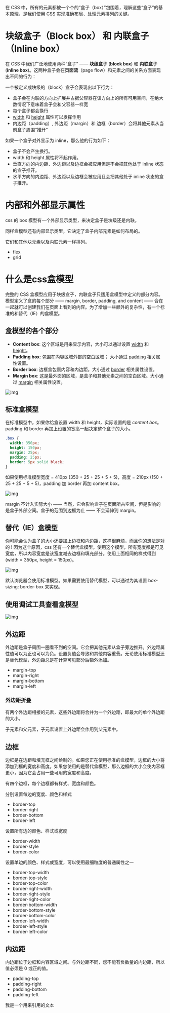 在 CSS 中，所有的元素都被一个个的“盒子（box）”包围着，理解这些“盒子”的基本原理，是我们使用 CSS 实现准确布局、处理元素排列的关键。

# 块级盒子（Block box） 和 内联盒子（Inline box）

在 CSS 中我们广泛地使用两种“盒子” —— **块级盒子** (**block box**) 和 **内联盒子** (**inline box**)。这两种盒子会在**页面流**（page flow）和元素之间的关系方面表现出不同的行为：

一个被定义成块级的（block）盒子会表现出以下行为：

- 盒子会在内联的方向上扩展并占据父容器在该方向上的所有可用空间，在绝大数情况下意味着盒子会和父容器一样宽
- 每个盒子都会换行
- [width](https://developer.mozilla.org/zh-CN/docs/Web/CSS/width) 和 [height](https://developer.mozilla.org/zh-CN/docs/Web/CSS/height) 属性可以发挥作用
- 内边距（padding）, 外边距（margin）和 边框（border）会将其他元素从当前盒子周围“推开”

如果一个盒子对外显示为 inline，那么他的行为如下：

- 盒子不会产生换行。
- width 和 height 属性将不起作用。
- 垂直方向的内边距、外边距以及边框会被应用但是不会把其他处于 inline 状态的盒子推开。
- 水平方向的内边距、外边距以及边框会被应用且会把其他处于 inline 状态的盒子推开。

# 内部和外部显示属性

css 的 box 模型有一个外部显示类型，来决定盒子是块级还是内联。

同样盒模型还有内部显示类型，它决定了盒子内部元素是如何布局的。

它们和其他块元素以及内联元素一样排列。

- flex
- grid

# 什么是css盒模型

完整的 CSS 盒模型应用于块级盒子，内联盒子只适用盒模型中定义的部分内容。模型定义了盒的每个部分 —— margin, border, padding, and content —— 合在一起就可以创建我们在页面上看到的内容。为了增加一些额外的复杂性，有一个标准的和替代（IE）的盒模型。

## 盒模型的各个部分

- **Content box**: 这个区域是用来显示内容，大小可以通过设置 [width](https://developer.mozilla.org/zh-CN/docs/Web/CSS/width) 和 [height](https://developer.mozilla.org/zh-CN/docs/Web/CSS/height)。
- **Padding box**: 包围在内容区域外部的空白区域； 大小通过 [padding](https://developer.mozilla.org/zh-CN/docs/Web/CSS/padding) 相关属性设置。
- **Border box**: 边框盒包裹内容和内边距。大小通过 [border](https://developer.mozilla.org/zh-CN/docs/Web/CSS/border) 相关属性设置。
- **Margin box**: 这是最外面的区域，是盒子和其他元素之间的空白区域。大小通过 [margin](https://developer.mozilla.org/zh-CN/docs/Web/CSS/margin) 相关属性设置。

![img](./../images/1662532438970-69ca7105-3773-4562-9930-534f05dcf198.png)

## 标准盒模型

在标准模型中，如果你给盒设置 width 和 height，实际设置的是 *content box*。 padding 和 border 再加上设置的宽高一起决定整个盒子的大小。

```css
.box {
  width: 350px;
  height: 150px;
  margin: 25px;
  padding: 25px;
  border: 5px solid black;
}
```

如果使用标准模型宽度 = 410px (350 + 25 + 25 + 5 + 5)，高度 = 210px (150 + 25 + 25 + 5 + 5)，padding 加 border 再加 content box。

![img](./../images/1662532529735-e19f6a7a-34d8-437f-b3c9-f8c020d4c33c.png)

margin 不计入实际大小 —— 当然，它会影响盒子在页面所占空间，但是影响的是盒子外部空间。盒子的范围到边框为止 —— 不会延伸到 margin。

## 替代（IE）盒模型

你可能会认为盒子的大小还要加上边框和内边距，这样很麻烦，而且你的想法是对的 ! 因为这个原因，css 还有一个替代盒模型。使用这个模型，所有宽度都是可见宽度，所以内容宽度是该宽度减去边框和填充部分。使用上面相同的样式得到 (width = 350px, height = 150px)。

![img](./../images/1662532893613-c7118d5d-bd7b-4cb1-80b7-1bdb5d36e5f0.png)

默认浏览器会使用标准模型。如果需要使用替代模型，可以通过为其设置 box-sizing: border-box 来实现。

## 使用调试工具查看盒模型

![img](./../images/1662533376126-78e6d63d-5e7b-48de-b294-c9a5d4dd79f6.png)

## 外边距

外边距是盒子周围一圈看不到的空间。它会把其他元素从盒子旁边推开。外边距属性值可以为正也可以为负。设置负值会导致和其他内容重叠。无论使用标准模型还是替代模型，外边距总是在计算可见部分后额外添加。

- margin-top
- margin-right
- margin-bottom
- margin-left

### 外边距折叠

有两个外边距相接的元素，这些外边距将合并为一个外边距，即最大的单个外边距的大小。

子元素和父元素，子元素设置上外边距会作用到父元素中。

## 边框

边框是在边距和填充框之间绘制的。如果您正在使用标准的盒模型，边框的大小将添加到框的宽度和高度。如果您使用的是替代盒模型，那么边框的大小会使内容框更小，因为它会占用一些可用的宽度和高度。

有四个边框，每个边框都有样式、宽度和颜色。

分别设置每边的宽度、颜色和样式 

- border-top
- border-right
- border-bottom
- border-left

设置所有边的颜色、样式或宽度

- border-width
- border-style
- border-color

设置单边的颜色、样式或宽度，可以使用最细粒度的普通属性之一

- border-top-width
- border-top-style
- border-top-color
- border-right-width
- border-right-style
- border-right-color
- border-bottom-width
- border-bottom-style
- border-bottom-color
- border-left-width
- border-left-style
- border-left-color

## 内边距

内边距位于边框和内容区域之间。与外边距不同，您不能有负数量的内边距，所以值必须是 0 或正的值。

- padding-top
- padding-right
- padding-bottom
- padding-left

我是一个用来引用的文本